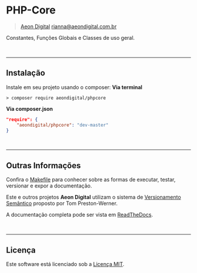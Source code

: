  PHP-Core
==========

> [Aeon Digital](http://aeondigital.com.br)
> rianna@aeondigital.com.br

Constantes, Funções Globais e Classes de uso geral.


&nbsp;
&nbsp;


_______________________________________________________________________________

## Instalação

Instale em seu projeto usando o composer:
**Via terminal**
```shell
> composer require aeondigital/phpcore
```

**Via composer.json**
```json
"require": {
    "aeondigital/phpcore": "dev-master"
}
```


&nbsp;
&nbsp;


_______________________________________________________________________________

## Outras Informações

Confira o [Makefile](Makefile) para conhecer sobre as formas de executar,
testar, versionar e expor a documentação.

Este e outros projetos **Aeon Digital** utilizam o sistema de [Versionamento
Semântico](https://semver.org/) proposto por Tom Preston-Werner.

A documentação completa pode ser vista em
[ReadTheDocs](https://aeondigital-php-core.readthedocs.io/).


&nbsp;
&nbsp;


_______________________________________________________________________________

## Licença

Este software está licenciado sob a [Licença MIT](LICENSE).
